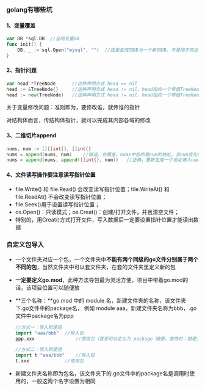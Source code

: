 ### golang有哪些坑

#### 1、变量覆盖

```go
var DB *sql.DB	//全局变量DB
func init() {
    DB, _ := sql.Open("mysql", "")	//这里生成的DB为一个新的DB，不是刚才的全局变量DB
}
```

#### 2、指针问题

```go
var head *TreeNode		//这种声明方式 head == nil
head := &TreeNode{}		//这种声明方式 head != nil，head指向一个零值TreeNode（非nil）
head := new(TreeNode)	//这种声明方式 head != nil，head指向一个零值TreeNode（非nil）
```

关于变量修改问题：准则即为，要修改谁，就传谁的指针

对结构体而言，传结构体指针，就可以完成其内部各域的修改

#### 3、二维切片append

```go
nums, num := [][]int{}, []int{}
nums = append(nums, num)	//错误，会覆盖，nums中存的是num的地址，当num变化时，nums也会随之变化
nums = append(nums, append([]int{}, num))	//正确，重新生成一个地址填入nums中
```

#### 4、文件读写操作要注意读写指针位置

- file.Write() 和 file.Read() 会改变读写指针位置；file.WriteAt() 和 file.ReadAt() 不会改变读写指针位置；
- file.Seek()用于设置读写指针位置；
- os.Open()：只读模式；os.Creat()：创建/打开文件，并且清空文件；
- 特别的，用Creat()方式打开文件，写入数据后一定要设置指针位置才能读出数据

### 自定义包导入

- 一个文件夹对应一个包，一个文件夹中**不能有两个同级的go文件分别属于两个不同的包**，当然文件夹中可以套文件夹，在套的文件夹里定义新的包

- **一定要定义go.mod**，此种方法导包最为灵活方便，项目中带着go.mod的话，该项目位置可以随便放

- **三个名称：**go.mod 中的 module 名，新建文件夹的名称，该文件夹下.go文件中的package名， 例如 module aaa，新建文件夹名称为bbb，.go文件中package名为ppp

  ```go
  //方式一：导入和使用
  import "aaa/bbb"	//导入包
  ppp.xxx				//使用包（甚至可以定义为 package 随便，使用时：随便.xxx）
  
  //方式二：导入和使用	
  import t "aaa/bbb"	//导入包
  t.xxx				//使用包
  ```

- 新建文件夹名称即为包名，该文件夹下的.go文件中的package名是调用时使用的，一般这两个名字设置为相同

  
